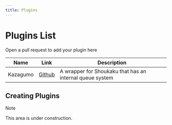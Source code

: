 ```yaml
---
title: Plugins
---
```

# Plugins List
Open a pull request to add your plugin here

| Name         | Link                                              | Description                                              |
| ------------ | ------------------------------------------------- | -------------------------------------------------------- |
| Kazagumo     | [Github](https://github.com/Takiyo0/Kazagumo)     | A wrapper for Shoukaku that has an internal queue system |

## Creating Plugins
> [!note]
> This area is under construction.
